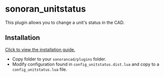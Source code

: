 # sonoran_unitstatus
This plugin allows you to change a unit's status in the CAD.

## Installation

[Click to view the installation guide.](https://info.sonorancad.com/integration-plugins/integration-plugins/available-plugins/unit-status)

- Copy folder to your `sonorancad/plugins` folder. 
- Modify configuration found in `config_unitstatus.dist.lua` and copy to a `config_unitstatus.lua` file.
